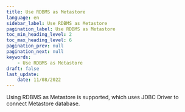 ```yaml
---
title: Use RDBMS as Metastore
language: en
sidebar_label: Use RDBMS as Metastore
pagination_label: Use RDBMS as Metastore
toc_min_heading_level: 2
toc_max_heading_level: 6
pagination_prev: null
pagination_next: null
keywords:
    - Use RDBMS as Metastore
draft: false
last_update:
    date: 11/08/2022
---
```


Using RDBMS as Metastore is supported, which uses JDBC Driver to connect Metastore database.

